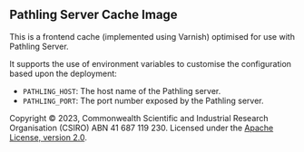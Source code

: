 ## Pathling Server Cache Image

This is a frontend cache (implemented using Varnish) optimised for use with
Pathling Server.

It supports the use of environment variables to customise the configuration
based upon the deployment:

- `PATHLING_HOST`: The host name of the Pathling server.
- `PATHLING_PORT`: The port number exposed by the Pathling server.

Copyright © 2023, Commonwealth Scientific and Industrial Research
Organisation (CSIRO) ABN 41 687 119 230. Licensed under
the [Apache License, version 2.0](https://www.apache.org/licenses/LICENSE-2.0). 
